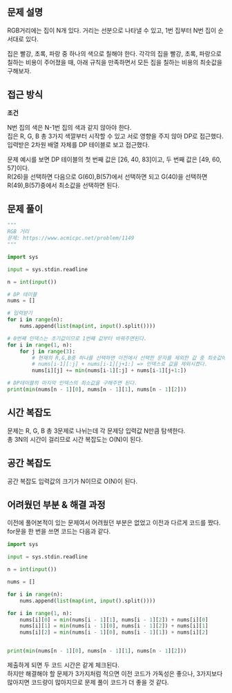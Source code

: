 ## 문제 설명
RGB거리에는 집이 N개 있다. 거리는 선분으로 나타낼 수 있고, 1번 집부터 N번 집이 순서대로 있다.

집은 빨강, 초록, 파랑 중 하나의 색으로 칠해야 한다. 각각의 집을 빨강, 초록, 파랑으로 칠하는 비용이 주어졌을 때, 아래 규칙을 만족하면서 모든 집을 칠하는 비용의 최솟값을 구해보자.

## 접근 방식
**조건**

N번 집의 색은 N-1번 집의 색과 같지 않아야 한다.  
집은 R, G, B 총 3가지 색깔부터 시작할 수 있고 서로 영향을 주지 않아 DP로 접근했다.  
입력받은 2차원 배열 자체를 DP 테이블로 보고 접근했다.

문제 예시를 보면 DP 테이블의 첫 번째 값은 [26, 40, 83]이고, 두 번째 값은 [49, 60, 57]이다.  
R(26)을 선택하면 다음으로 G(60),B(57)에서 선택하면 되고 G(40)을 선택하면 R(49),B(57)중에서 최소값을 선택하면 된다.


## 문제 풀이


```python
"""
RGB 거리
문제: https://www.acmicpc.net/problem/1149
"""

import sys

input = sys.stdin.readline

n = int(input())

# DP 테이블
nums = []

# 입력받기
for i in range(n):
    nums.append(list(map(int, input().split())))

# 0번째 인덱스는 초기값이므로 1번째 값부터 바꿔주면된다.
for i in range(1, n):
    for j in range(3):
        # 현재의 R,G,B중 하나를 선택하면 이전에서 선택한 문자를 제외한 값 중 최솟값에 더해주면된다.
        # nums[i-1][:j] + nums[i-1][j+1:] => 인덱스로 값을 제외시켰다.
        nums[i][j] += min(nums[i-1][:j] + nums[i-1][j+1:])

# DP테이블의 마지막 인덱스의 최소값을 구해주면 된다.
print(min(nums[n - 1][0], nums[n - 1][1], nums[n - 1][2]))
```

## 시간 복잡도 
문제는 R, G, B 총 3문제로 나뉘는데 각 문제당 입력값 N만큼 탐색한다.  
총 3N의 시간이 걸리므로 시간 복잡도는 O(N)이 된다.

## 공간 복잡도
공간 복잡도 입력값의 크기가 N이므로 O(N)이 된다.


## 어려웠던 부분 & 해결 과정
이전에 풀어본적이 있는 문제여서 어려웠던 부분은 없었고 이전과 다르게 코드를 짰다.  
for문을 한 번을 쓰면 코드는 다음과 같다.  
```python
import sys

input = sys.stdin.readline

n = int(input())

nums = []

for i in range(n):
    nums.append(list(map(int, input().split())))

for i in range(1, n):
    nums[i][0] = min(nums[i - 1][1], nums[i - 1][2]) + nums[i][0]
    nums[i][1] = min(nums[i - 1][0], nums[i - 1][2]) + nums[i][1]
    nums[i][2] = min(nums[i - 1][0], nums[i - 1][1]) + nums[i][2]


print(min(nums[n - 1][0], nums[n - 1][1], nums[n - 1][2]))
```
제출하게 되면 두 코드 시간은 같게 체크된다.  
하지만 해결해야 할 문제가 3가지처럼 적으면 이전 코드가 가독성은 좋으나, 3가지보다 많아지면 코드량이 많아지므로 문제 풀이 코드가 더 좋을 것 같다.